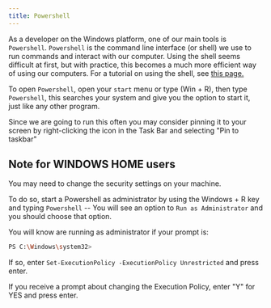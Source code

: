 ```yaml
---
title: Powershell
---
```


As a developer on the Windows platform, one of our main tools is `Powershell`.
`Powershell` is the command line interface (or shell) we use to run commands and
interact with our computer. Using the shell seems difficult at first, but with
practice, this becomes a much more efficient way of using our computers. For a
tutorial on using the shell, see [this page.](/handbook/skills/command-line)

To open `Powershell`, open your `start` menu or type \(Win + R\), then type
`Powershell`, this searches your system and give you the option to start it,
just like any other program.

Since we are going to run this often you may consider pinning it to your screen
by right-clicking the icon in the Task Bar and selecting "Pin to taskbar"

## Note for WINDOWS HOME users

You may need to change the security settings on your machine.

To do so, start a Powershell as administrator by using the Windows + R key and
typing `Powershell` -- You will see an option to `Run as Administrator` and you
should choose that option.

You will know are running as administrator if your prompt is:

```sh
PS C:\Windows\system32>
```

If so, enter `Set-ExecutionPolicy -ExecutionPolicy Unrestricted` and press
enter.

If you receive a prompt about changing the Execution Policy, enter "Y" for YES
and press enter.
